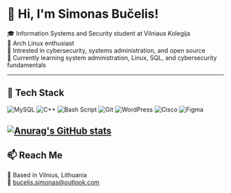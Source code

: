 # 👋 Hi, I'm Simonas Bučelis!

🎓 Information Systems and Security student at Vilniaus Kolegija  
🐧 Arch Linux enthusiast  
🧠 Intrested in cybersecurity, systems administration, and open source  
🌱 Currently learning system administration, Linux, SQL, and cybersecurity fundamentals  

---

## 🧰 Tech Stack

![MySQL](https://img.shields.io/badge/mysql-4479A1.svg?style=for-the-badge&logo=mysql&logoColor=white) ![C++](https://img.shields.io/badge/c++-%2300599C.svg?style=for-the-badge&logo=c%2B%2B&logoColor=white) ![Bash Script](https://img.shields.io/badge/bash_script-%23121011.svg?style=for-the-badge&logo=gnu-bash&logoColor=white) ![Git](https://img.shields.io/badge/git-%23F05033.svg?style=for-the-badge&logo=git&logoColor=white) ![WordPress](https://img.shields.io/badge/WordPress-%23117AC9.svg?style=for-the-badge&logo=WordPress&logoColor=white) ![Cisco](https://img.shields.io/badge/cisco-%23049fd9.svg?style=for-the-badge&logo=cisco&logoColor=black) ![Figma](https://img.shields.io/badge/figma-%23F24E1E.svg?style=for-the-badge&logo=figma&logoColor=white)

[![Anurag's GitHub stats](https://github-readme-stats.vercel.app/api?username=SimonBucelis&hide=stars,prs,issue&theme=dracula&show_icons=true)](https://github.com/anuraghazra/github-readme-stats)
---
## 📫 Reach Me

📍 Based in Vilnius, Lithuania  
📧 bucelis.simonas@outlook.com  
